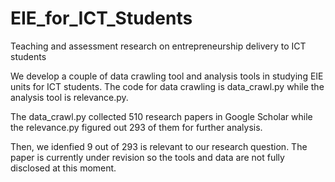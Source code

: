 # EIE_for_ICT_Students
Teaching and assessment research on entrepreneurship delivery to ICT students

We develop a couple of data crawling tool and analysis tools in studying EIE units for ICT students. The code for data crawling is data_crawl.py while the analysis tool is relevance.py.

The data_crawl.py collected 510 research papers in Google Scholar while the relevance.py figured out 293 of them for further analysis.

Then, we idenfied 9 out of 293 is relevant to our research question. The paper is currently under revision so the tools and data are not fully disclosed at this moment.
